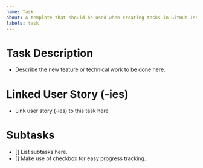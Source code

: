 ```yaml
---
name: Task
about: A template that should be used when creating tasks in GitHub Issues.
labels: task
---
```

# Task Description
- Describe the new feature or technical work to be done here.  

# Linked User Story (-ies)
- Link user story (-ies) to this task here

# Subtasks
- [] List subtasks here.
- [] Make use of checkbox for easy progress tracking.
